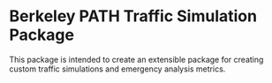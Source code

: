 # Berkeley PATH Traffic Simulation Package

This package is intended to create an extensible package for creating custom traffic simulations and emergency analysis metrics.